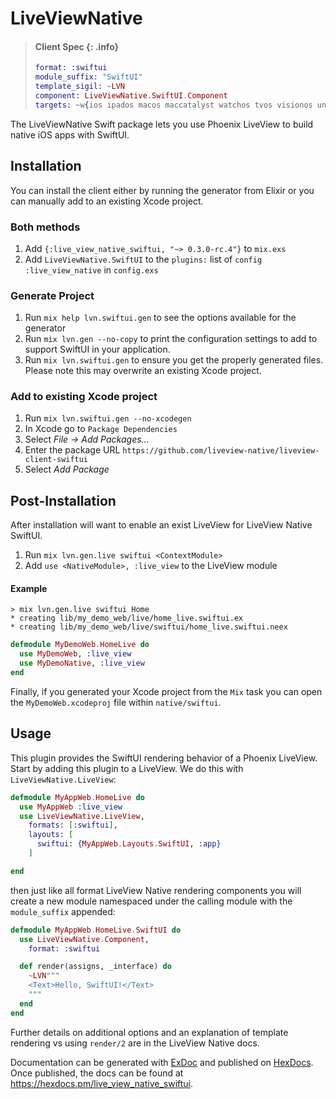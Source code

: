 # LiveViewNative

> #### Client Spec {: .info}
>
> ```elixir
> format: :swiftui
> module_suffix: "SwiftUI"
> template_sigil: ~LVN
> component: LiveViewNative.SwiftUI.Component
> targets: ~w{ios ipados macos maccatalyst watchos tvos visionos unknown}
> ```

The LiveViewNative Swift package lets you use Phoenix LiveView to build native iOS apps with SwiftUI.

## Installation

You can install the client either by running the generator from Elixir or
you can manually add to an existing Xcode project.

### Both methods

1. Add `{:live_view_native_swiftui, "~> 0.3.0-rc.4"}` to `mix.exs`
2. Add `LiveViewNative.SwiftUI` to the `plugins:` list of `config :live_view_native` in `config.exs`

<!-- tabs-open -->

### Generate Project

1. Run `mix help lvn.swiftui.gen` to see the options available for the generator
2. Run `mix lvn.gen --no-copy` to print the configuration settings to add to support SwiftUI in your application.
3. Run `mix lvn.swiftui.gen` to ensure you get the properly generated files. Please note this may overwrite an existing Xcode project.

### Add to existing Xcode project

1. Run `mix lvn.swiftui.gen --no-xcodegen`
2. In Xcode go to `Package Dependencies`
3. Select *File → Add Packages...*
4. Enter the package URL `https://github.com/liveview-native/liveview-client-swiftui`
5. Select *Add Package*

<!-- tabs-close -->

## Post-Installation

After installation will want to enable an exist LiveView for LiveView Native SwiftUI.

1. Run `mix lvn.gen.live swiftui <ContextModule>`
2. Add `use <NativeModule>, :live_view` to the LiveView module

#### Example

```
> mix lvn.gen.live swiftui Home
* creating lib/my_demo_web/live/home_live.swiftui.ex
* creating lib/my_demo_web/live/swiftui/home_live.swiftui.neex
```

```elixir
defmodule MyDemoWeb.HomeLive do
  use MyDemoWeb, :live_view
  use MyDemoNative, :live_view
end
```

Finally, if you generated your Xcode project from the `Mix` task you can open the `MyDemoWeb.xcodeproj` file within `native/swiftui`.

## Usage

This plugin provides the SwiftUI rendering behavior of a Phoenix LiveView. Start by adding this plugin to a LiveView. We do this with `LiveViewNative.LiveView`:

```elixir
defmodule MyAppWeb.HomeLive do
  use MyAppWeb :live_view
  use LiveViewNative.LiveView,
    formats: [:swiftui],
    layouts: [
      swiftui: {MyAppWeb.Layouts.SwiftUI, :app}
    ]

end
```

then just like all format LiveView Native rendering components you will create a new module namespaced under the calling module with the `module_suffix` appended:

```elixir
defmodule MyAppWeb.HomeLive.SwiftUI do
  use LiveViewNative.Component,
    format: :swiftui

  def render(assigns, _interface) do
    ~LVN"""
    <Text>Hello, SwiftUI!</Text>
    """
  end
end
```

Further details on additional options and an explanation of template rendering vs using `render/2` are in the LiveView Native docs.

Documentation can be generated with [ExDoc](https://github.com/elixir-lang/ex_doc)
and published on [HexDocs](https://hexdocs.pm). Once published, the docs can
be found at <https://hexdocs.pm/live_view_native_swiftui>.
